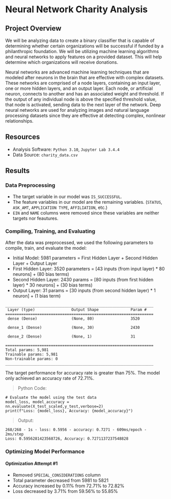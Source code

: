 # Neural Network Charity Analysis

## Project Overview

We will be analyzing data to create a binary classifier that is capable of determining whether certain organizations will be successful if funded by a philanthropic foundation. We will be utilizing machine learning algorithms and neural networks to apply features on a provided dataset. This will help determine which organizations will receive donations.

Neural networks are advanced machine learning techniques that are modeled after neurons in the brain that are effective with complex datasets. These networks are comprised of a node layers, containing an input layer, one or more hidden layers, and an output layer. Each node, or artificial neuron, connects to another and has an associated weight and threshold. If the output of any individual node is above the specified threshold value, that node is activated, sending data to the next layer of the network. Deep neural networks are used for analyzing images and natural language processing datasets since they are effective at detecting complex, nonlinear relationships.

## Resources
+ Analysis Software: `Python 3.10`, `Jupyter Lab 3.4.4`
+ Data Source: `charity_data.csv`

## Results

### Data Preprocessing

+ The target variable in our model was `IS_SUCCESSFUL`.
+ The feature variables in our model are the remaining variables. (`STATUS`, `ASK_AMT`, `APPLICATION TYPE`, `AFFILIATION`, etc.)
+ `EIN` and `NAME` columns were removed since these variables are neither targets nor feautures.

### Compiling, Training, and Evaluating

After the data was preprocessed, we used the following parameters to compile, train, and evaluate the model:

+ Initial Model: 5981 parameters = First Hidden Layer + Second Hidden Layer + Output Layer
+ First Hidden Layer: 3520 parameters = [43 inputs (from input layer) * 80 neurons] + (80 bias terms)
+ Second Hidden Layer: 2430 params = [80 inputs (from first hidden layer) * 30 neurons] + (30 bias terms)
+ Output Layer: 31 params = [30 inputs (from second hidden layer) * 1 neuron] + (1 bias term)

```
_________________________________________________________________
 Layer (type)                Output Shape              Param #   
=================================================================
 dense (Dense)               (None, 80)                3520      
                                                                 
 dense_1 (Dense)             (None, 30)                2430      
                                                                 
 dense_2 (Dense)             (None, 1)                 31        
                                                                 
=================================================================
Total params: 5,981
Trainable params: 5,981
Non-trainable params: 0
_________________________________________________________________
```

The target performance for accuracy rate is greater than 75%. The model only achieved an accuracy rate of 72.71%.

> Python Code:

```
# Evaluate the model using the test data
model_loss, model_accuracy = nn.evaluate(X_test_scaled,y_test,verbose=2)
print(f"Loss: {model_loss}, Accuracy: {model_accuracy}")
```

> Output:

```
268/268 - 1s - loss: 0.5956 - accuracy: 0.7271 - 609ms/epoch - 2ms/step
Loss: 0.5956281423568726, Accuracy: 0.7271137237548828
```

### Optimizing Model Performance

#### Optimization Attempt #1

 + Removed `SPECIAL_CONSIDERATIONS` column
 + Total parameter decreased from 5981 to 5821
 + Accuracy increased by 0.11% from 72.71% to 72.82%
 + Loss decreased by 3.71% from 59.56% to 55.85%




